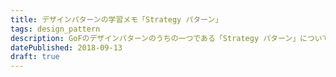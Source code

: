 ```yaml
---
title: デザインパターンの学習メモ「Strategy パターン」
tags: design_pattern
description: GoFのデザインパターンのうちの一つである「Strategy パターン」についての学習メモ。
datePublished: 2018-09-13
draft: true
---
```

